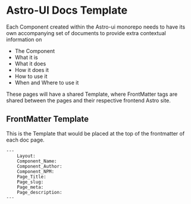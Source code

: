 # Astro-UI Docs Template

Each Component created within the Astro-ui monorepo needs to have its own accompanying set of documents to provide extra contextual information on

- The Component
- What it is
- What it does
- How it does it
- How to use it
- When and Where to use it

These pages will have a shared Template, where FrontMatter tags are shared between the pages and their respective frontend Astro site.

## FrontMatter Template

This is the Template that would be placed at the top of the frontmatter of each doc page.

```astro
---
    Layout:
    Component_Name:
    Component_Author:
    Component_NPM:
    Page_Title:
    Page_slug:
    Page_meta:
    Page_description:
---
```
